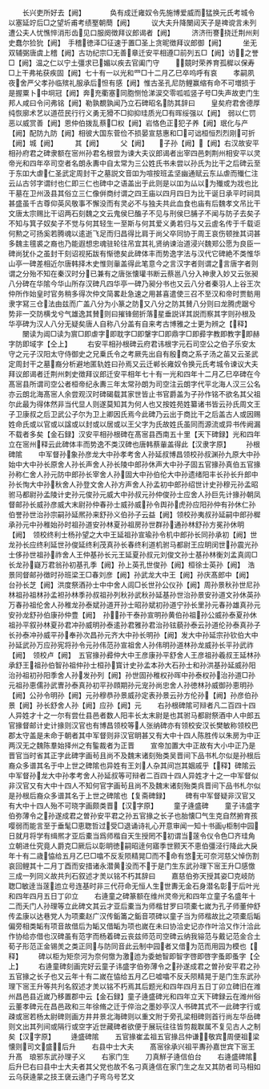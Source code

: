 <!-- { "loadSidebar": true } -->
　　长兴吏所好去【阙】　　　　奂有成迁雍奴令先施博爱威而猛换元氏考城令以塞延竚后□之望圻甫考绩埾朝蕳【阙】　　　议大夫升降闛闼天子是禆谠言未列遭公夫人忧憔悴消形齿见口服阕徴拜议郎谒者【阙】　　　济济衎謇挠迁荆州刾史蠢尔猃狁【阙】　手稽徳泽□征速于置□圣上贪昵徴拜议郎御【阙】　　　坐无双辅弼唐虞上稽【阙】古功纪宗□无善章迁安平相遵□前列五□【阙】访之誉□【阙】温之仁以宁土彊求已媚以疾去官阖门守
　　竸时荣养育孤穉以保寿□上干弗祐获疾固【阙】七十有一以光和罒□十二月乙巳卒呜呼有哀
　　孝嗣夙夜舍严父孝孙临殡礼服承后怛有感【阙】惟古圣孔尼防鲤赢缩有命不可増损于是握粟卜中坰冠【阙】奔充衢塞同胞恻怆涕涙交零呱呱竖子号□失声故吏门生邦人咸曰令问弗铭【阙】勒孰覩孰闻乃立石碑昭名防其辞曰
　　皇矣府君舍德厚纯恢廓术艺以道莅民行行义勇无猾不□抑抑珪质光□有晖绥强以【阙】　弱以仁罚恶以威赏善【阙】恩仲伯拨乱蔡□权【阙】岩恪色正犯子养【阙】珉化与产【阙】配防九防【阙】相彼大国东菅俭不损晏宣慈惠和□可诎桓恒烈烈刚可折【阙】城【阙】　　　其【阙】　　　父【阙】　　子孙【阙】【阙】右汉故安平相孙府君之碑隶额在宻州孙君名根尝为谏大夫议郎谒者出宰四邑刺荆州相安平以灵帝光和四年卒司空者名朗永夀中自太常为三公姓氏书未尝以孙氏为比干之后碑云至于东吅大虐仁圣武定周封干之墓説文音吅为喧按班孟坚幽通赋云东厸虐而殱仁注云厸古邻字谓纣也仁即三仁也碑中之语盖出于此则是以吅为厸以为殱或为戕也比干墓在卫州汲县其俗立三仁像倂商纣谓之四王庙以四月四日为比干诞日承平时祠具甚盛虽千古尊仰英风敬事不懈没而有灵必不与独夫共此血食也庙有后魏孝文吊比干文唐太宗赐比干诏两石刻魏之文云鬼侯巳醢子不见与刑侯巳脯子不闻与防子去矣子不知与箕子奴矣子不觉与何其轻生一至斯与何其爱义勇若归与又云虗名传于千载讵何勲之可扬奚若腾魂以逺逝飞足而归昌得比肩于尚父卒同协于周王哀伤顿挫其词甚多魏主氊裘之裔也乃能遐想忠魂驻轮往吊宜其礼贤纳谏治道浸兴魏郑公愿为良臣一碑尚犹仆之虽封干刻诏视拓跋有惭徳矣此碑体丰而势逸字法与汉代它碑絶不类惟华山亭一碑差相近尔唐韩择木史惟则軰盖得此笔意今之言汉字者则谓之言唐字者则谓之分殆不知在秦汉时分已兼有之唐张懐瓘书断云蔡邕八分入神隶入妙又云张昶八分碑在华隂今华山所存汉碑凡四华亭一碑乃昶分书也又云八分者秦羽人上谷王次仲所作始皇时官务稍多得次仲文简畧赴急速之用甚喜遣使三召不至汉和帝时贾鲂用隶字冩三仓法由兹而广盖八分为小篆之防又八分之防其賛八分则曰龙腾虎踞兮势非一交防横戈兮气雄逸其賛则曰摧锋劒折落星垂説详其説而察其字则孙根及华亭碑为汉人八分无疑矣唐人自称八分盖有自来考古博雅之士更为辨之【释】
　　闛读为阊□读为賔□即虐字即耽字□即鞶字□即鼎字□即彛字教即教字即赫字防即域字【仝上】
　　右安平相孙根碑云府君讳根字元石司空公之伯子乐安太守之元子汉阳太守侍御史之兄乗氏令之考厥先出自有殷商之系子汤之苖又云圣武定周封干之墓裔分析避地匿轨姓曰孙焉又云迁郸长雍奴令换元氏考城令谏议大夫拜议郎谒者迁荆州刺史徴拜议郎迁安平相年七十有一光和四年十二月乙巳卒碑在今髙宻县所谓司空公者桓帝纪永夀三年太常孙朗为司空注云朗字代平北海人汉三公名亦云朗北海髙宻人余尝观汉时碑碣载其家世皆止书官爵盖为子孙作铭不欲名其父祖尔此最为得体然非当代显人则遂莫知其为何人也又按姓苑姓纂诸书皆云孙氏周文王子卫康叔之后卫武公子尔为卫上卿因氏焉今此碑乃云出于商比干之后盖古人或因赐姓命氏或以官或以諡或以封或以居或以王父字为氏故姓氏虽同而源流或异书传阙漏不载者多矣【金石録】汉安平相孙根碑在髙宻县西南五十里【天下碑録】光和四年立在宻州释云此碑体丰而势逸不类汉碑也唐韩蔡軰盖得此【汉隶字原】
　　孙根碑隂
　　中军督孙象孙彦龙大中孙孝考舍人孙延叔博昌领校孙叔渊孙九原大中孙始中大中孙长原舍人孙长声舍人孙长陵中郎孙休声大中孙子固五官掾孙真伯五官掾孙称仁舍人孙元防中郎孙长宰舍人孙固大中孙伯伦大中孙遗绪阳丰长孙长升郎中孙长恂大中孙秋舍人孙登文舍人孙方声舍人孙孟初中郎孙绍世计史孙穆元孙孟昭驸马都尉孙孟陵计史孙元俊孙元威大中孙叔元孙仲俊孙士应舍人孙巨先计掾孙朝凤督邮孙长威孙彦威大末尉孙仲春孙士威孙威孙令舆孙虎孙应阳孙仲有孙休仁孙伯誉孙世治孙宗嗣孙延熈孙来舒孙义伯孙子云益【阙】领校孙夷叔孙延嗣中郎孙穉承孙元中孙稚始孙时祖孙道安孙林夏孙祖房孙世群孙通孙林舒孙方冕孙休明【阙】　领校终利士杨孙望之大中王延祖孙宣瑜孙令机中郎孙长同孙承初【阙】世龙孙长应终利延世孙俊延终利茂真孙长春终利道机驸马都尉王应眀闵世孙震光孙士侈孙世祖孙祚舍人王仲基孙长元王延夏孙叔元刘俊文孙士基孙林衡刘孟真闾□长龙孙嶷万君翁孙初基孔季【阙】孙上英孔世俊孙【阙】桓徐士英孙【阙】　浩景同督邮孙徴时孙班梁王□春刘彦【阙】孙武龙大中王【阙】孙庆髙郎中【阙】　台孙长芝【阙】洪度祭酒孙士中中舍人闾□长世孙公仪孙【阙】周孙景秋孙世尼孙林祖孙祖林孙孟袒孙林季孙叔祖孙列秋孙武秋孙延基孙世治孙景安孙道文孙休英孙万春孙祖伦舍人孙稚龙孙泰斌孙道开孙士昭孙斌初孙道宁孙长里孙元春孙雄真孙元安孙龙舒孙伯康孙仲豊【阙】　孙孙干泰孙宣明孙黄伯孙祖孙公威孙泰夏孙休祖孙平叙孙林夏孙君冲孙威明孙泰逺孙君雅孙君治孙铉藐孙泰云孙道伦孙泰真孙子长孙泰冲孙威平孙奉孙次昌孙元齐大中孙长明孙【阙】发大中孙延宗孙钦伯大中孙延武孙万应孙宪将孙令元孙伟范孙宣祖舍人孙伟明孙道林孙龙威孙长平孙武祚【阙】　领校卢【阙】　五官掾孙彛仲大中王彦康孙平舒舍人王彦祖孙羲叔王延林孙承舒王祖孙伯智孙祖仲孙士桓孙寳计史孙孟本孙大石孙士和孙洪基孙延威孙阳治孙祖初孙阳季舍人孙发孙列【阙】孙世固孙稚权孙晖中孙泰权孙治孙道□孙元祖孙恵儒孙武曺孙泰真孙初平孙頋期孙元宠孙尚忠舍人孙徳林孙威御孙恵明孙【阙】公孙令明孙【阙】元孙穆恭孙景威孙定表孙景云孙方伦孙【阙】孙彦伯孙景【阙】孙长舒舍人孙【阙】应孙【阙】元
　　右孙根碑隂可辩者凡二百四十四人异姓才十之一尔有尝仕县邑者数人阳丰长太末尉是也其驸马都尉祭酒中人中郎五官掾督邮计史计掾则汉官也有博昌领校等人张纳碑亦有领校安汉长樊敏称领校巴郡太守盖是未命于朝者其中军督则非汉官眀甚又有大中十四人陈胜传以朱房为中正两汉无之魏陈羣始择州之有鍳裁者为正晋
　　宣帝加置大中正故有大小中正乃是晋官当时省其正字此碑字画茍且尚不及魏末诸刻殆类吴晋间下品书札尔似是孙根后裔众多谱其名于中上世之碑隂也异姓有王刘人杂其间岂其姻戚乎【释】碑隂云中军督孙龙大中孙孝考舍人孙延叔等可辩者二百四十四人异姓才十之一中军督似非汉官又有大中十四人不知何官字画茍且尚不及魏末诸刻殆类呉晋间下品书札尔似是孙根后裔众多谱其名于上世之碑隂也【复斋碑録】
　　碑有中军督疑非汉官又有大中十四人殆不可晓字画颇类晋【汉字原】
　　童子逄盛碑
　　童子讳盛字伯弥薄令之孙遂成君之曽孙安平君之孙五官掾之长子也胎懐□气生克自然捬育孩嘤弱而能言至于垂髦□恵聦哲过受□退诵诗礼心开意审闻一知十书画柜制中园日就月将学有缉熈才亚后橐当爲师楷自天生授罔不初谓当蓫令仪令色□齐珪角立朝进仕究竟人爵克□厥后以彰眀徳嗣昭逹何寤季世颢天不恵伯彊泾行降此大戾年十有二歳恊给五月乙巳□噏不反叐陨精晃□而不命有悠无可奈河慈父悼伤割哀回鲤其十二月丁酉而安措诸永潜黄没而不于是门生东武孙理下宻王升□感憿三成一列同义故共刋石叙述才羙以铭不朽其辞曰
　　嘉慈伯弥天授其姿□克岐防聦□敏逹当蓫迆立号连基时非三代苻命无恒人生世夀无金石身潜名彰于后叶光和四年四月五日丁卯立
　　右逄童之碑篆额在维州灵帝光和四年立童子名盛年十二而夭门人孙理等立此碑文其云才亚后橐当为师楷甘罗曰项橐七嵗为孔子师董仲舒传孟康以达巷党人为项橐赵广汉传銗筩之銗音项碑以童子当为师楷故比之项橐后缿偏旁相类缿有项音故借后为缿又借缿为项也嵗在未曰协洽史记亦作叶洽又作汁洽此作协给亦借也汉碑虽有范字而杨着碑云丧兹师范司空碑云纳我镕范与戴记范金合土荀子形范正金锡羙之类正同与防同音此云制中园者又借为范而用园为模也【释】
　　碑以柜为矩奈河为奈何憿为激迆为委虵智即智字啓即啓字蚤即蚤字【仝上】
　　右逄童碑刻画完好云童子讳盛字伯弥薄令之孙遂成君之曽孙安平君之孙五官掾之长子也又云年十有二嵗在恊给五月乙巳嘘噏不反夭陨精晃于是门生东武孙理下宻王升等共刋名叙述才羙以铭不朽焉其后题光和四年四月五日丁卯立碑旧在潍州昌邑县近嵗乃移置郡中云【金石録】童子逄盛碑光和四年立天下碑録云在潍州俗云董孝碑元在昌邑政和三年徐脩之迁于倅治之墨妙亭汉人书碑其式不一此碑字行或疎或宻若杨太尉碑则画方井井景北海碑则以重文附于旁孔梁相碑则首行尚左华岳碑则文出其列间或隔行或空字近世藏碑者欲便于展玩往往皆剪裁聫属不复见古人之制矣【汉字原】
　　逄盛碑隂
　　五官掾崔孟祖五官掾吕仲谦敬宾周便祖梁懐则司文盛后升
　　右县中士大夫
　　髙宻徐承兴祖平夀孙嘉世宾下宻王升髙　琅邪东武孙理子义
　　右家门生
　　刀真觧子逄信伯台
　　右逄盛碑隂后升巳右曰县中士大夫者其父党也故不名刁真逄信在家门生之左又其防者司马相如云乌获逄蒙之技王襃云逄门子弯乌号艺文
